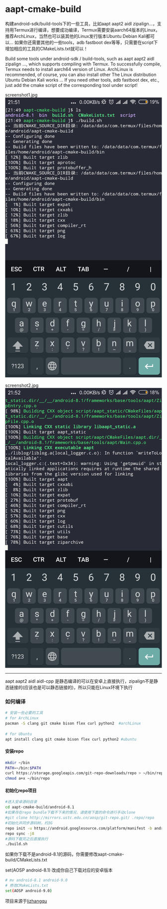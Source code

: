 # aapt-cmake-build
构建android-sdk/build-tools下的一些工具，比如aapt aapt2 aidl zipalign...，支持用Termux进行编译，想要成功编译，Termux需要安装aarch64版本的Linux，推荐ArchLinux，当然也可以装其他的Linux发行版本Ubuntu Debian Kali都可以...
如果你还需要其他的一些tools，adb fastboot dex等等，只需要在script下增加相应的工具的CMakeLists.txt就可以！


Build some tools under android-sdk / build-tools, such as aapt aapt2 aidl zipalign ..., which supports compiling with Termux. To successfully compile, Termux needs to install aarch64 version of Linux. ArchLinux is recommended, of course, you can also install other  The Linux distribution Ubuntu Debian Kali works ...
If you need other tools, adb fastboot dex, etc., just add the cmake script of the corresponding tool under script!


screenshot1.jpg
![image](https://raw.githubusercontent.com/Lzhiyong/aapt-cmake-build/master/screenshot/screenshot1.jpg)

screenshot2.jpg
![image](https://raw.githubusercontent.com/Lzhiyong/aapt-cmake-build/master/screenshot/screenshot2.jpg)

 **** 
aapt aapt2 aidl aidl-cpp 是静态编译的可以在安卓上直接执行，zipalign不是静态链接的(应该也是可以静态链接的)，所以只能在Linux环境下执行

### 如何编译

```bash
# 安装一些必要的工具
# for ArchLinux
pacman -S clang git cmake bison flex curl python2  #archLinux

# for Ubuntu
apt install clang git cmake bison flex curl python2 #ubuntu
```


#### 安装repo
```bash
mkdir ~/bin 
PATH=~/bin:$PATH 
curl https://storage.googleapis.com/git-repo-downloads/repo > ~/bin/repo 
chmod a+x ~/bin/repo
```

#### 初始化repo项目
```bash
#进入安卓源码目录 
cd aapt-cmake-build/android-8.1
#如果存在repo bundle下载不下来的情况，请使用下面的命令进行手动clone 
#git clone http://mirrors.ustc.edu.cn/aosp/git-repo.git/ .repo/repo 
#初始化并同步源码树，约3G 
repo init -u https://android.googlesource.com/platform/manifest -b android-8.1.0_r1 
repo sync -j8
#源码下载完之后直接执行
./build.sh
```

如果你下载不是android-8.1的源码，你需要修改aapt-cmake-build/CMakeLists.txt

set(AOSP android-8.1) 改成你自己下载对应的安卓版本
```bash
# mv android-8.1 android-9.0
# 修改CMakeLists.txt
set(AOSP android-9.0)
```

项目来源于[lizhangqu](https://github.com/lizhangqu/aapt-cmake-buildscript.git)


